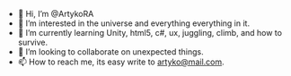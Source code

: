 - 👋 Hi, I’m @ArtykoRA
- 👀 I’m interested in the universe and everything everything in it.
- 🌱 I’m currently learning Unity, html5, c#, ux, juggling, climb, and how to survive.
- 💞️ I’m looking to collaborate on unexpected things.
- 📫 How to reach me, its easy write to artyko@mail.com. 

<!---
ArtykoRA/ArtykoRA is a ✨ special ✨ repository because its `README.md` (this file) appears on your GitHub profile.
You can click the Preview link to take a look at your changes.
--->
